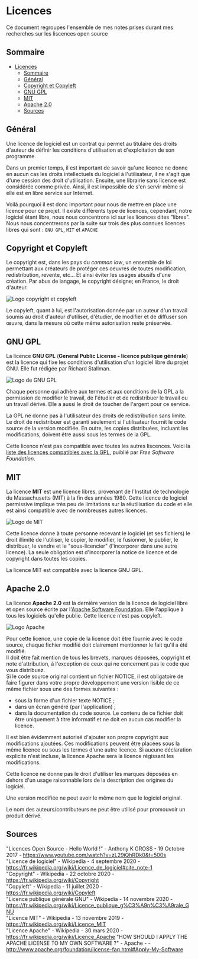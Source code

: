 # Licences

Ce document regroupes l'ensemble de mes notes prises durant mes recherches sur les liscences open source

## Sommaire

- [Licences](#licences)
  - [Sommaire](#sommaire)
  - [Général](#général)
  - [Copyright et Copyleft](#copyright-et-copyleft)
  - [GNU GPL](#gnu-gpl)
  - [MIT](#mit)
  - [Apache 2.0](#apache-20)
  - [Sources](#sources)

## Général

Une licence de logiciel est un contrat qui permet au titulaire des droits d'auteur de définir les conditions d'utilisation et d'exploitation de son programme.

Dans un premier temps, il est important de savoir qu'une licence ne donne en aucun cas les droits intellectuels du logiciel à l'utilisateur, il ne s'agit que d'une cession des droit d'utilisation. Ensuite, une librairie sans licence est considérée comme privée. Ainsi, il est impossible de s'en servir même si elle est en libre service sur Internet.

Voilà pourquoi il est donc important pour nous de mettre en place une licence pour ce projet. 
Il existe différents type de licences, cependant, notre logiciel étant libre, nous nous concentrons ici sur les licences dites "libres". Nous nous concentrerons par la suite sur trois des plus connues licences libres qui sont : `GNU GPL`, `MIT` et `APACHE`

## Copyright et Copyleft

Le copyright est, dans les pays du *common low*, un ensemble de loi permettant aux créateurs de protéger ces oeuvres de toutes modification, redistribution, revente, etc... Et ainsi éviter les usages abusifs d'une création.
Par abus de langage, le copyright désigne; en France, le droit d'auteur.

![Logo copyright et copyleft](https://www.armandphilippot.com/wp-content/uploads/2020/03/copyright-copyleft.jpg)

Le copyleft, quant à lui, est l'autorisation donnée par un auteur d'un travail soumis au droit d'auteur d'utiliser, d'étudier, de modifier et de diffuser son œuvre, dans la mesure où cette même autorisation reste préservée.

## GNU GPL

La licence **GNU GPL** (**General Public License - licence publique générale**) est la licence qui fixe les conditions d'utilisation d'un logiciel libre du projet GNU. Elle fut rédigée par Richard Stallman.

![Logo de GNU GPL](https://upload.wikimedia.org/wikipedia/commons/thumb/9/93/GPLv3_Logo.svg/langfr-1920px-GPLv3_Logo.svg.png)

Chaque personne qui adhère aux termes et aux conditions de la GPL a la permission de modifier le travail, de l'étudier et de redistribuer le travail ou un travail dérivé. Elle a aussi le droit de toucher de l'argent pour ce service. 

La GPL ne donne pas à l'utilisateur des droits de redistribution sans limite. Le droit de redistribuer est garanti seulement si l'utilisateur fournit le code source de la version modifiée. En outre, les copies distribuées, incluant les modifications, doivent être aussi sous les termes de la GPL.

Cette licence n'est pas compatible avec toutes les autres liscences. Voici la [liste des licences compatibles avec la GPL](http://www.gnu.org/licenses/license-list.fr.html), puiblié par *Free Software Foundation*.

## MIT

La licence **MIT** est une licence libres, provenant de l'Institut de technologie du Massachusetts (MIT) à la fin des années 1980. Cette licence de logiciel permissive implique très peu de limitations sur la réutilisation du code et elle est ainsi compatible avec de nombreuses autres licences.

![Logo de MIT](https://images-wixmp-ed30a86b8c4ca887773594c2.wixmp.com/i/7195e121-eded-45cf-9aab-909deebd81b2/d9ur2lg-28410b47-58fd-4a48-9b67-49c0f56c68ce.png)

Cette licence donne à toute personne recevant le logiciel (et ses fichiers) le droit illimité de l'utiliser, le copier, le modifier, le fusionner, le publier, le distribuer, le vendre et le "sous-licencier" (l'incorporer dans une autre licence). La seule obligation est d'incorporer la notice de licence et de copyright dans toutes les copies.

La licence MIT est compatible avec la licence GNU GPL.


## Apache 2.0

La licence **Apache 2.0** est la dernière version de la licence de logiciel libre et open source écrite par l'[Apache Software Foundation](https://www.apache.org/). Elle l'applique à tous les logiciels qu'elle publie. Cette licence n'est pas copyleft.

![Logo Apache](https://upload.wikimedia.org/wikipedia/commons/thumb/d/db/Apache_Software_Foundation_Logo_%282016%29.svg/1200px-Apache_Software_Foundation_Logo_%282016%29.svg.png)

Pour cette licence, une copie de la licence doit être fournie avec le code source, chaque fichier modifié doit clairement mentionner le fait qu'il a été modifié.  
Il doit être fait mention de tous les brevets, marques déposées, copyright et note d'attribution, à l'exception de ceux qui ne concernent pas le code que vous distribuez.  
Si le code source original contient un fichier NOTICE, il est obligatoire de faire figurer dans votre propre développement une version lisible de ce même fichier sous une des formes suivantes :
- sous la forme d'un fichier texte NOTICE ;
- dans un écran généré (par l'application) ;
- dans la documentation du code source.
Le contenu de ce fichier doit être uniquement à titre informatif et ne doit en aucun cas modifier la licence.

Il est bien évidemment autorisé d'ajouter son propre copyright aux modifications ajoutées. Ces modifications peuvent être placées sous la même licence ou sous les termes d'une autre licence. Si aucune déclaration explicite n'est incluse, la licence Apache sera la licence régissant les modifications.

Cette licence ne donne pas le droit d'utiliser les marques déposées en dehors d'un usage raisonnable lors de la description des origines du logiciel.

Une version modifiée ne peut avoir le même nom que le logiciel original.

Le nom des auteurs/contributeurs ne peut être utilisé pour promouvoir un produit dérivé.

## Sources

"Licences Open Source - Hello World !" - Anthony K GROSS - 19 Octobre 2017 - https://www.youtube.com/watch?v=zL29iQhRDk0&t=500s  
"Licence de logiciel" - Wikipedia - 4 septembre 2020 - https://fr.wikipedia.org/wiki/Licence_de_logiciel#cite_note-1   
"Copyright" - Wikipedia - 22 octobre 2020 - https://fr.wikipedia.org/wiki/Copyright  
"Copyleft" - Wikipedia - 11 juillet 2020 - https://fr.wikipedia.org/wiki/Copyleft  
"Licence publique générale GNU" - Wikipedia - 14 novembre 2020 - https://fr.wikipedia.org/wiki/Licence_publique_g%C3%A9n%C3%A9rale_GNU  
"Licence MIT" - Wikipedia - 13 novembre 2019 - https://fr.wikipedia.org/wiki/Licence_MIT  
"Licence Apache" - Wikipedia - 30 mars 2020 - https://fr.wikipedia.org/wiki/Licence_Apache 
"HOW SHOULD I APPLY THE APACHE LICENSE TO MY OWN SOFTWARE ?" - Apache - - http://www.apache.org/foundation/license-faq.html#Apply-My-Software